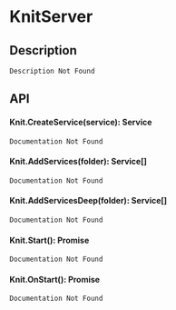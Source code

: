 # KnitServer

## Description

    Description Not Found

## API

#### Knit.CreateService(service): Service
    Documentation Not Found
#### Knit.AddServices(folder): Service[]
    Documentation Not Found
#### Knit.AddServicesDeep(folder): Service[]
    Documentation Not Found
#### Knit.Start(): Promise<void>
    Documentation Not Found
#### Knit.OnStart(): Promise<void>
    Documentation Not Found
